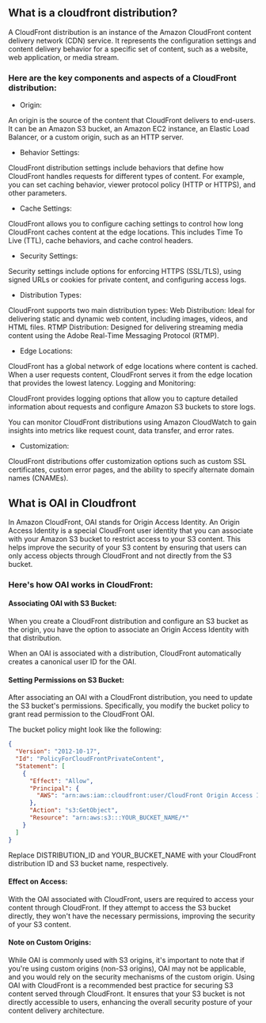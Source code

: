 ## What is a cloudfront distribution?

A CloudFront distribution is an instance of the Amazon CloudFront content delivery network (CDN) service. 
It represents the configuration settings and content delivery behavior for a specific set of content, such as a website, web application, or media stream. 

### Here are the key components and aspects of a CloudFront distribution:

- Origin:

An origin is the source of the content that CloudFront delivers to end-users. It can be an Amazon S3 bucket, an Amazon EC2 instance, an Elastic Load Balancer, or a custom origin, such as an HTTP server.

- Behavior Settings:

CloudFront distribution settings include behaviors that define how CloudFront handles requests for different types of content. For example, you can set caching behavior, viewer protocol policy (HTTP or HTTPS), and other parameters.

- Cache Settings:

CloudFront allows you to configure caching settings to control how long CloudFront caches content at the edge locations. This includes Time To Live (TTL), cache behaviors, and cache control headers.

- Security Settings:

Security settings include options for enforcing HTTPS (SSL/TLS), using signed URLs or cookies for private content, and configuring access logs.

- Distribution Types:

CloudFront supports two main distribution types:
Web Distribution: Ideal for delivering static and dynamic web content, including images, videos, and HTML files.
RTMP Distribution: Designed for delivering streaming media content using the Adobe Real-Time Messaging Protocol (RTMP).

- Edge Locations:

CloudFront has a global network of edge locations where content is cached. When a user requests content, CloudFront serves it from the edge location that provides the lowest latency.
Logging and Monitoring:

CloudFront provides logging options that allow you to capture detailed information about requests and configure Amazon S3 buckets to store logs.

You can monitor CloudFront distributions using Amazon CloudWatch to gain insights into metrics like request count, data transfer, and error rates.

- Customization:

CloudFront distributions offer customization options such as custom SSL certificates, custom error pages, and the ability to specify alternate domain names (CNAMEs).

## What is OAI in Cloudfront 

In Amazon CloudFront, OAI stands for Origin Access Identity. 
An Origin Access Identity is a special CloudFront user identity that you can associate with your Amazon S3 bucket to restrict access to your S3 content. 
This helps improve the security of your S3 content by ensuring that users can only access objects through CloudFront and not directly from the S3 bucket.

### Here's how OAI works in CloudFront:

#### Associating OAI with S3 Bucket:

When you create a CloudFront distribution and configure an S3 bucket as the origin, you have the option to associate an Origin Access Identity with that distribution.

When an OAI is associated with a distribution, CloudFront automatically creates a canonical user ID for the OAI.

#### Setting Permissions on S3 Bucket:

After associating an OAI with a CloudFront distribution, you need to update the S3 bucket's permissions. Specifically, you modify the bucket policy to grant read permission to the CloudFront OAI.

The bucket policy might look like the following:

```json
{
  "Version": "2012-10-17",
  "Id": "PolicyForCloudFrontPrivateContent",
  "Statement": [
    {
      "Effect": "Allow",
      "Principal": {
        "AWS": "arn:aws:iam::cloudfront:user/CloudFront Origin Access Identity DISTRIBUTION_ID"
      },
      "Action": "s3:GetObject",
      "Resource": "arn:aws:s3:::YOUR_BUCKET_NAME/*"
    }
  ]
}
```
Replace DISTRIBUTION_ID and YOUR_BUCKET_NAME with your CloudFront distribution ID and S3 bucket name, respectively.

#### Effect on Access:

With the OAI associated with CloudFront, users are required to access your content through CloudFront. If they attempt to access the S3 bucket directly, they won't have the necessary permissions, improving the security of your S3 content.

#### Note on Custom Origins:

While OAI is commonly used with S3 origins, it's important to note that if you're using custom origins (non-S3 origins), OAI may not be applicable, and you would rely on the security mechanisms of the custom origin.
Using OAI with CloudFront is a recommended best practice for securing S3 content served through CloudFront. It ensures that your S3 bucket is not directly accessible to users, enhancing the overall security posture of your content delivery architecture.







